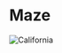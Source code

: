 # Maze
![California](https://github.com/HoJluK/Maze/assets/55919069/6f91c007-6ad4-4520-b645-1d98bac6767d)
